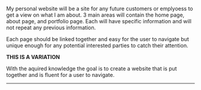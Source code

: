 My personal website will be a site for any future customers or emplyoess to get a view on what I am about.
 3 main areas will contain the home page, about page, and portfolio page. Each will have specific information
 and will not repeat any previous information. 

Each page should be linked together and easy for the user to navigate but unique enough for any potential interested
parties to catch their attention.

****THIS IS A VARIATION****

With the aquired knowledge the goal is to create a website that is put together and is fluent for a user to navigate.

*********************

